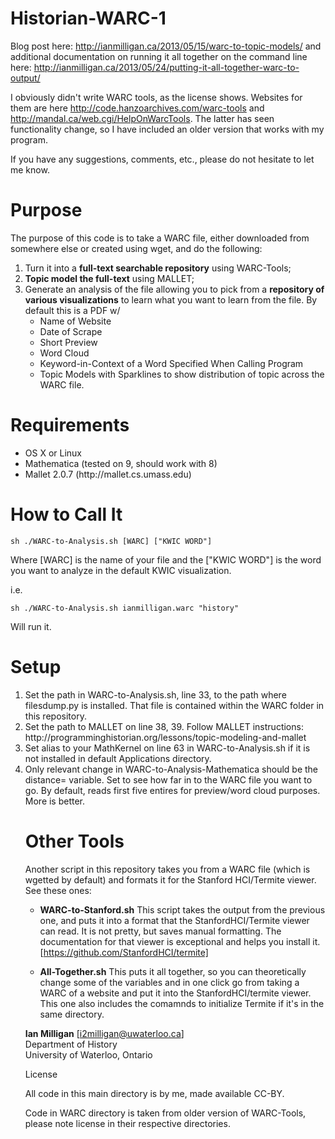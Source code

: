 Historian-WARC-1
======================

Blog post here: http://ianmilligan.ca/2013/05/15/warc-to-topic-models/ and additional documentation on running it all
together on the command line here: http://ianmilligan.ca/2013/05/24/putting-it-all-together-warc-to-output/

I obviously didn't write WARC tools, as the license shows. Websites for them are here 
http://code.hanzoarchives.com/warc-tools and http://mandal.ca/web.cgi/HelpOnWarcTools. The latter
has seen functionality change, so I have included an older version that works with my program.

If you have any suggestions, comments, etc., please do not hesitate to let me know.

Purpose
=======

The purpose of this code is to take a WARC file, either downloaded from somewhere else or created using wget, and
do the following:<br/>
<ol>
<li>Turn it into a <b>full-text searchable repository</b> using WARC-Tools;</li>
<li><b>Topic model the full-text</b> using MALLET;</li>
<li>Generate an analysis of the file allowing you to pick from a <b>repository of various visualizations</b> to learn
what you want to learn from the file. By default this is a PDF w/
<ul>
<li>Name of Website
<li>Date of Scrape
<li>Short Preview
<li>Word Cloud
<li>Keyword-in-Context of a Word Specified When Calling Program
<li>Topic Models with Sparklines to show distribution of topic across the WARC file.
</ol>        

Requirements
============
<ul>
<li>OS X or Linux
<li>Mathematica (tested on 9, should work with 8)
<li>Mallet 2.0.7 (http://mallet.cs.umass.edu)
</ul>

How to Call It
==============

<code>sh ./WARC-to-Analysis.sh [WARC] ["KWIC WORD"]</code>

Where [WARC] is the name of your file and the ["KWIC WORD"] is the word you want to analyze in the default KWIC visualization.

i.e.

<code>sh ./WARC-to-Analysis.sh ianmilligan.warc "history"</code>

Will run it.

Setup
=====
<ol>
<li>Set the path in WARC-to-Analysis.sh, line 33, to the path where filesdump.py is installed. That file is contained
within the WARC folder in this repository.
<li>Set the path to MALLET on line 38, 39. Follow MALLET instructions: http://programminghistorian.org/lessons/topic-modeling-and-mallet
<li>Set alias to your MathKernel on line 63 in WARC-to-Analysis.sh if it is not installed in default Applications directory.
<li>Only relevant change in WARC-to-Analysis-Mathematica should be the distance= variable. Set to see how far in to the WARC file you want to go. By default, reads first five entires for preview/word cloud purposes. More is better.


Other Tools
===========

Another script in this repository takes you from a WARC file (which is wgetted by default) and formats it for the 
Stanford HCI/Termite viewer. See these ones:

- <b>WARC-to-Stanford.sh</b>
    This script takes the output from the previous one, and puts it into a format that the StanfordHCI/Termite viewer
    can read. It is not pretty, but saves manual formatting. The documentation for that viewer is exceptional and
    helps you install it. [https://github.com/StanfordHCI/termite]

- <b>All-Together.sh</b>
    This puts it all together, so you can theoretically change some of the variables and in one click go from 
    taking a WARC of a website and put it into the StanfordHCI/termite viewer. This one also includes the comamnds
    to initialize Termite if it's in the same directory.

<b>Ian Milligan</b> [i2milligan@uwaterloo.ca]<br>
Department of History<br>
University of Waterloo, Ontario

License

All code in this main directory is by me, made available CC-BY.

Code in WARC directory is taken from older version of WARC-Tools, please note license in their respective
directories.
